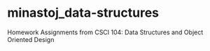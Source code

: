 # minastoj_data-structures
Homework Assignments from CSCI 104: Data Structures and Object Oriented Design

